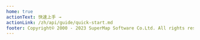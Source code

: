 ```yaml
---
home: true
actionText: 快速上手 →
actionLink: /zh/api/guide/quick-start.md
footer: Copyright© 2000 - 2023 SuperMap Software Co.Ltd. All rights reserved.
---
```


